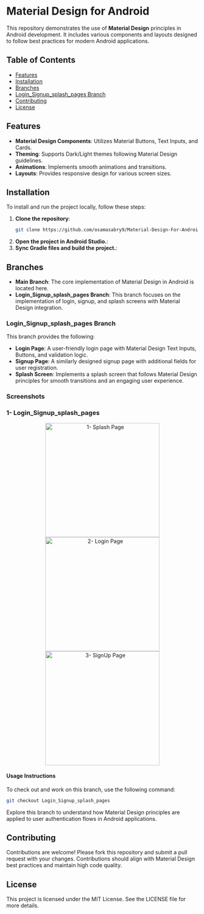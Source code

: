 # Material Design for Android

This repository demonstrates the use of **Material Design** principles in Android development. It includes various components and layouts designed to follow best practices for modern Android applications.

## Table of Contents

- [Features](#features)
- [Installation](#installation)
- [Branches](#branches)
- [Login_Signup_splash_pages Branch](#login_signup_splash_pages-branch)
- [Contributing](#contributing)
- [License](#license)

## Features

- **Material Design Components**: Utilizes Material Buttons, Text Inputs, and Cards.
- **Theming**: Supports Dark/Light themes following Material Design guidelines.
- **Animations**: Implements smooth animations and transitions.
- **Layouts**: Provides responsive design for various screen sizes.

## Installation

To install and run the project locally, follow these steps:

1. **Clone the repository**:
   ```bash
   git clone https://github.com/osamasabry9/Material-Design-For-Android.git
   ```
2. **Open the project in Android Studio.**:
3. **Sync Gradle files and build the project.**:

## Branches

- **Main Branch**: The core implementation of Material Design in Android is located here.
- **Login_Signup_splash_pages Branch**: This branch focuses on the implementation of login, signup, and splash screens with Material Design integration.

### Login_Signup_splash_pages Branch

This branch provides the following:

- **Login Page**: A user-friendly login page with Material Design Text Inputs, Buttons, and validation logic.
- **Signup Page**: A similarly designed signup page with additional fields for user registration.
- **Splash Screen**: Implements a splash screen that follows Material Design principles for smooth transitions and an engaging user experience.

### Screenshots
<h3> 1- Login_Signup_splash_pages </h3>

<p align="center">

  <img src="https://github.com/user-attachments/assets/1bfef08b-6a99-46bf-b15d-a6883c468821" width="300" hight=500  title="1- Splash Page ">
  <img src="https://github.com/user-attachments/assets/90fff339-1695-4a4a-8858-c3a95caf9fc6" width="300" hight=500  title="2- Login Page">
  <img src="https://github.com/user-attachments/assets/b4b6e6fb-38d2-472b-b63c-ea633b11380c" width="300" hight=500  title="3- SignUp Page">
</p>

#### Usage Instructions

To check out and work on this branch, use the following command:

```bash
git checkout Login_Signup_splash_pages
```
Explore this branch to understand how Material Design principles are applied to user authentication flows in Android applications.

## Contributing
Contributions are welcome! Please fork this repository and submit a pull request with your changes. Contributions should align with Material Design best practices and maintain high code quality.

## License
This project is licensed under the MIT License. See the LICENSE file for more details.

